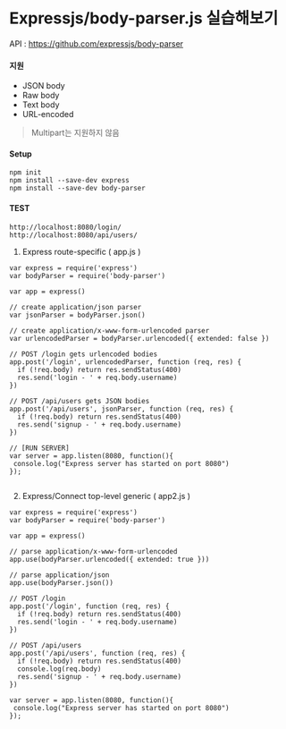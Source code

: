 # Expressjs/body-parser.js 실습해보기

API : https://github.com/expressjs/body-parser

#### 지원
- JSON body
- Raw body
- Text body
- URL-encoded

> Multipart는 지원하지 않음


#### Setup
```
npm init
npm install --save-dev express
npm install --save-dev body-parser
```

#### TEST
```
http://localhost:8080/login/
http://localhost:8080/api/users/
```

1. Express route-specific ( app.js )

```
var express = require('express')
var bodyParser = require('body-parser')

var app = express()

// create application/json parser
var jsonParser = bodyParser.json()

// create application/x-www-form-urlencoded parser
var urlencodedParser = bodyParser.urlencoded({ extended: false })

// POST /login gets urlencoded bodies
app.post('/login', urlencodedParser, function (req, res) {
  if (!req.body) return res.sendStatus(400)
  res.send('login - ' + req.body.username)
})

// POST /api/users gets JSON bodies
app.post('/api/users', jsonParser, function (req, res) {
  if (!req.body) return res.sendStatus(400)
  res.send('signup - ' + req.body.username)
})

// [RUN SERVER]
var server = app.listen(8080, function(){
 console.log("Express server has started on port 8080")
});


```

2. Express/Connect top-level generic ( app2.js )

```
var express = require('express')
var bodyParser = require('body-parser')

var app = express()

// parse application/x-www-form-urlencoded
app.use(bodyParser.urlencoded({ extended: true }))

// parse application/json
app.use(bodyParser.json())

// POST /login
app.post('/login', function (req, res) {
  if (!req.body) return res.sendStatus(400)
  res.send('login - ' + req.body.username)
})

// POST /api/users
app.post('/api/users', function (req, res) {
  if (!req.body) return res.sendStatus(400)
  console.log(req.body)
  res.send('signup - ' + req.body.username)
})

var server = app.listen(8080, function(){
 console.log("Express server has started on port 8080")
});

```
